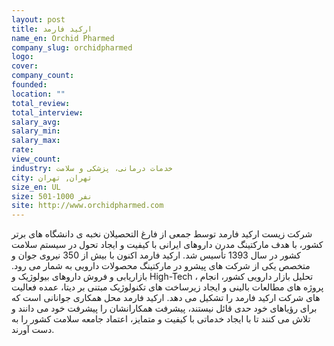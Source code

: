 ```yaml
---
layout: post
title: ارکید فارمد
name_en: Orchid Pharmed
company_slug: orchidpharmed
logo: 
cover: 
company_count:
founded:
location: ""
total_review: 
total_interview: 
salary_avg: 
salary_min: 
salary_max: 
rate: 
view_count: 
industry: خدمات درمانی، پزشکی و سلامت
city: تهران, تهران
size_en: UL
size: 501-1000 نفر
site: http://www.orchidpharmed.com
---
```


شرکت زیست ارکید فارمد توسط جمعی از فارغ التحصیلان نخبه ی دانشگاه های برتر کشور، با هدف مارکتینگ مدرن داروهای ایرانی با کیفیت و ایجاد تحول در سیستم سلامت کشور در سال 1393 تأسیس شد. ارکید فارمد اکنون با بیش از 350 نیروی جوان و متخصص یکی از شرکت های پیشرو در مارکتینگ محصولات دارویی به شمار می رود. بازاریابی و فروش داروهای بیولوژیک و High-Tech ، تحلیل بازار دارویی کشور، انجام پروژه های مطالعات بالینی و ایجاد زیرساخت های تکنولوژیک مبتنی بر دیتا، عمده فعالیت های شرکت ارکید فارمد را تشکیل می دهد. ارکید فارمد محل همکاری جوانانی است که برای رؤیاهای خود حدی قائل نیستند، پیشرفت همکارانشان را پیشرفت خود می دانند و تلاش می کنند تا با ایجاد خدماتی با کیفیت و متمایز، اعتماد جامعه سلامت کشور را به دست آورند.